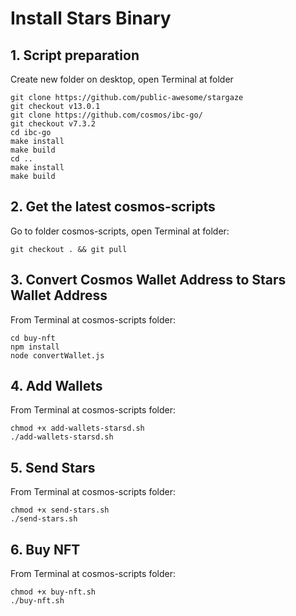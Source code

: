 # Install Stars Binary

## 1. Script preparation

Create new folder on desktop, open Terminal at folder

```
git clone https://github.com/public-awesome/stargaze
git checkout v13.0.1
git clone https://github.com/cosmos/ibc-go/
git checkout v7.3.2
cd ibc-go
make install
make build
cd ..
make install
make build
```

## 2. Get the latest cosmos-scripts

Go to folder cosmos-scripts, open Terminal at folder:

```
git checkout . && git pull
```

## 3. Convert Cosmos Wallet Address to Stars Wallet Address

From Terminal at cosmos-scripts folder:

```
cd buy-nft
npm install
node convertWallet.js
```

## 4. Add Wallets

From Terminal at cosmos-scripts folder:

```
chmod +x add-wallets-starsd.sh
./add-wallets-starsd.sh
```

## 5. Send Stars

From Terminal at cosmos-scripts folder:

```
chmod +x send-stars.sh
./send-stars.sh
```

## 6. Buy NFT

From Terminal at cosmos-scripts folder:

```
chmod +x buy-nft.sh
./buy-nft.sh
```
